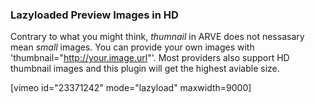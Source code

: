### Lazyloaded Preview Images in HD ###

Contrary to what you might think, *thumnail* in ARVE does not nessasary mean *small* images. You can provide your own images with 'thumbnail="http://your.image.url"'. Most providers also support HD thumbnail images and this plugin will get the highest aviable size.

[vimeo id="23371242" mode="lazyload" maxwidth=9000]